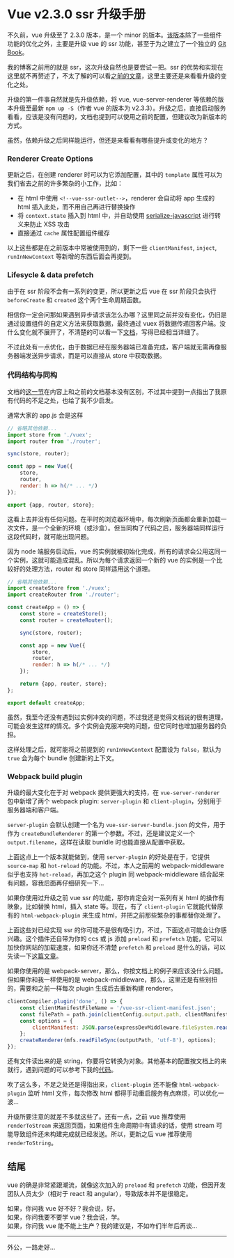 # Vue v2.3.0 ssr 升级手册
不久前，vue 升级至了 2.3.0 版本，是一个 minor 的版本。[该版本](https://github.com/vuejs/vue/releases/tag/v2.3.0)除了一些组件功能的优化之外，主要是升级 vue 的 ssr 功能，甚至于为之建立了一个独立的 [Git Book](https://ssr.vuejs.org/en/)。

我的博客之前用的就是 ssr，这次升级自然也是要尝试一把。ssr 的优势和实现在这里就不再赘述了，不太了解的可以看[之前的文章](https://discipled.me/posts/ssr)，这里主要还是来看看升级的变化之处。

升级的第一件事自然就是先升级依赖，将 vue, vue-server-renderer 等依赖的版本升级至最新 `npm up -S`（作者 vue 的版本为 v2.3.3）。升级之后，直接启动服务看看，应该是没有问题的，文档也提到可以使用之前的配置，但建议改为新版本的方式。

虽然，依赖升级之后同样能运行，但还是来看看有哪些提升或变化的地方？

### Renderer Create Options
更新之后，在创建 renderer 时可以为它添加配置，其中的 `template` 属性可以为我们省去之前的许多繁杂的小工作，比如：

* 在 html 中使用 `<!--vue-ssr-outlet-->`，renderer 会自动将 app 生成的 html 插入此处，而不用自己再进行替换操作
* 将 `context.state` 插入到 html 中，并自动使用 [serialize-javascript](https://github.com/yahoo/serialize-javascript) 进行转义来防止 XSS 攻击
* 直接通过 `cache` 属性配置组件缓存

以上这些都是在之前版本中常被使用到的，剩下一些 `clientManifest`, `inject`, `runInNewContext` 等新增的东西后面会再提到。

### Lifesycle & data prefetch
由于在 ssr 阶段不会有一系列的变更，所以更新之后 vue 在 ssr 阶段只会执行 `beforeCreate` 和 `created` 这个两个生命周期函数。

相信你一定会问那如果遇到异步请求该怎么办哪？这里同之前并没有变化，仍旧是通过设置组件的自定义方法来获取数据，最终通过 vuex 将数据传递回客户端。没什么变化就不展开了，不清楚的可以看一下[文档](https://ssr.vuejs.org/en/data.html)，写得已经相当详细了。

不过此处有一点优化，由于数据已经在服务器端已准备完成，客户端就无需再像服务器端发送异步请求，而是可以直接从 store 中获取数据。

### 代码结构与同构
文档的[这一节](https://ssr.vuejs.org/en/structure.html)在内容上和之前的文档基本没有区别，不过其中提到一点指出了我原有代码的不足之处，也给了我不少启发。

通常大家的 app.js 会是这样

```JavaScript
// 省略其他依赖...
import store from './vuex';
import router from './router';

sync(store, router);

const app = new Vue({
	store,
	router,
	render: h => h(/* ... */)
});

export {app, router, store};
```

这看上去并没有任何问题。在平时的浏览器环境中，每次刷新页面都会重新加载一次文件，是一个全新的环境（或沙盒）。但当同构了代码之后，服务器端同样运行这段代码时，就可能出现问题。

因为 node 端服务启动后，vue 的实例就被初始化完成，所有的请求会公用这同一个实例，这就可能造成混乱。所以为每个请求返回一个新的 vue 的实例是一个比较好的处理方法，router 和 store 同样适用这个道理。

```JavaScript
// 省略其他依赖...
import createStore from './vuex';
import createRouter from './router';

const createApp = () => {
	const store = createStore();
	const router = createRouter();

	sync(store, router);

	const app = new Vue({
		store,
		router,
		render: h => h(/* ... */)
	});

	return {app, router, store};
};

export default createApp;
```

虽然，我至今还没有遇到过实例冲突的问题，不过我还是觉得文档说的很有道理，可能会发生这样的情况。多个实例会克服冲突的问题，但它同时也增加服务器的负担。

这样处理之后，就可能将之前提到的 `runInNewContext` 配置设为 `false`，默认为 `true` 会为每个 bundle 创建新的上下文。

### Webpack build plugin
升级的最大变化在于对 webpack 提供更强大的支持，在 `vue-server-renderer` 包中新增了两个 webpack plugin: `server-plugin` 和 `client-plugin`，分别用于服务器端和客户端。

`server-plugin` 会默认创建一个名为 `vue-ssr-server-bundle.json` 的文件，用于作为 `createBundleRenderer` 的第一个参数。不过，还是建议定义一个 `output.filename`，这样在读取 bunldle 时也能直接从配置中获取。

上面这点上一个版本就能做到，使用 `server-plugin` 的好处是在于，它提供 `source-map` 和 `hot-reload` 的功能。不过，本人之前用的 webpack-middleware 似乎也支持 `hot-reload`，再加之这个 plugin 同 webpack-middleware 结合起来有问题，容我后面再仔细研究一下...

如果你使用过升级之前 vue ssr 的功能，那你肯定会对一系列有关 html 的操作有映象，比如替换 html，插入 state 等。现在，有了 `client-plugin` 它就能代替原有的 `html-webpack-plugin` 来生成 html，并把之前那些繁杂的事都替你处理了。

上面这些对已经实现 ssr 的你可能不是很有吸引力，不过，下面这点可能会让你感兴趣。这个插件还自带为你的 ccs 或 js 添加 `preload` 和 `prefetch` 功能，它可以加快你网站的加载速度，如果你还不清楚 `prefetch` 和 `preload` 是什么的话，可以先读一下[这篇文章](https://medium.com/reloading/preload-prefetch-and-priorities-in-chrome-776165961bbf)。

如果你使用的是 webpack-server，那么，你按文档上的例子来应该没什么问题。但如果你和我一样使用的是 webpack-middleware，那么，这里还是有些别扭的，需要和之前一样每次 plugin 生成后去重新构建 renderer。

```JavaScript
clientCompiler.plugin('done', () => {
	const clientManifestFileName = '/vue-ssr-client-manifest.json';
	const filePath = path.join(clientConfig.output.path, clientManifestFileName);
	const options = {
		clientManifest: JSON.parse(expressDevMiddleware.fileSystem.readFileSync(filePath, 'utf-8'))
	};
	createRenderer(mfs.readFileSync(outputPath, 'utf-8'), options);
});
```

还有文件读出来的是 string，你要将它转换为对象。其他基本的配置按文档上的来就行，遇到问题的可以参考下我的[代码](https://github.com/DiscipleD/blog)。

吹了这么多，不足之处还是得指出来，`client-plugin` 还不能像 `html-webpack-plugin` 监听 html 文件，每次修改 html 都得手动重启服务有点麻烦，可以优化一波...

升级所要注意的就差不多就这些了。还有一点，之前 vue 推荐使用 `renderToStream` 来返回页面，如果组件生命周期中有请求的话，使用 stream 可能导致组件还未构建完成就已经发送。所以，更新之后 vue 推荐使用 `renderToString`。

## 结尾
vue 的确是非常紧跟潮流，就像这次加入的 `preload` 和 `prefetch` 功能，但因开发团队人员太少（相对于 react 和 angular），导致版本并不是很稳定。

如果，你问我 vue 好不好？我会说，好。  
如果，你问我要不要学 vue？我会说，学。  
如果，你问我 vue 能不能上生产？我的建议是，不如咋们半年后再谈...

------------------------------------------

外公，一路走好...
